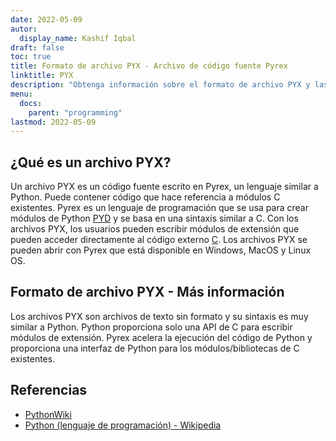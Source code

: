 ```yaml
---
date: 2022-05-09
autor:
  display_name: Kashif Iqbal
draft: false
toc: true
title: Formato de archivo PYX - Archivo de código fuente Pyrex
linktitle: PYX
description: "Obtenga información sobre el formato de archivo PYX y las API que pueden crear y abrir archivos PYX."
menu:
  docs:
    parent: "programming"
lastmod: 2022-05-09
---
```


## ¿Qué es un archivo PYX?

Un archivo PYX es un código fuente escrito en Pyrex, un lenguaje similar a Python. Puede contener código que hace referencia a módulos C existentes. Pyrex es un lenguaje de programación que se usa para crear módulos de Python [PYD](/es/programming/pyd/) y se basa en una sintaxis similar a C. Con los archivos PYX, los usuarios pueden escribir módulos de extensión que pueden acceder directamente al código externo [C](/es/programming/c/).
Los archivos PYX se pueden abrir con Pyrex que está disponible en Windows, MacOS y Linux OS.

## Formato de archivo PYX - Más información

Los archivos PYX son archivos de texto sin formato y su sintaxis es muy similar a Python. Python proporciona solo una API de C para escribir módulos de extensión. Pyrex acelera la ejecución del código de Python y proporciona una interfaz de Python para los módulos/bibliotecas de C existentes.

## Referencias

* [PythonWiki](https://wiki.python.org/moin/Pyrex)
* [Python (lenguaje de programación) - Wikipedia](https://en.wikipedia.org/wiki/Python_(programming_language))

